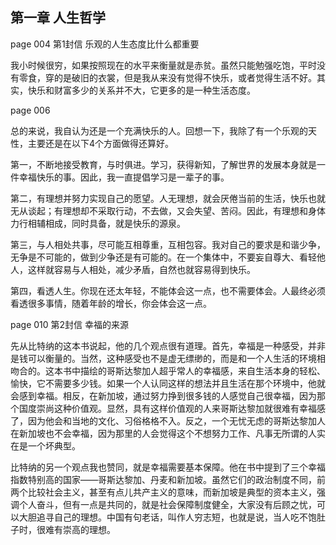 ## 第一章 人生哲学

page 004 第1封信 乐观的人生态度比什么都重要

我小时候很穷，如果按照现在的水平来衡量就是赤贫。虽然只能勉强吃饱，平时没有零食，穿的是破旧的衣裳，但是我从来没有觉得不快乐，或者觉得生活不好。其实，快乐和财富多少的关系并不大，它更多的是一种生活态度。

page 006

总的来说，我自认为还是一个充满快乐的人。回想一下，我除了有一个乐观的天性，主要还是在以下4个方面做得还算好。

第一，不断地接受教育，与时俱进。学习，获得新知，了解世界的发展本身就是一件幸福快乐的事。因此，我一直提倡学习是一辈子的事。

第二，有理想并努力实现自己的愿望。人无理想，就会厌倦当前的生活，快乐也就无从谈起；有理想却不采取行动，不去做，又会失望、苦闷。因此，有理想和身体力行相辅相成，同时具备，就是快乐的源泉。

第三，与人相处共事，尽可能互相尊重，互相包容。我对自己的要求是和谐少争，无争是不可能的，做到少争还是有可能的。在一个集体中，不要妄自尊大、看轻他人，这样就容易与人相处，减少矛盾，自然也就容易得到快乐。

第四，看透人生。你现在还太年轻，不能体会这一点，也不需要体会。人最终必须看透很多事情，随着年龄的增长，你会体会这一点。

page 010 第2封信 幸福的来源

先从比特纳的这本书说起，他的几个观点很有道理。首先，幸福是一种感受，并非是钱可以衡量的。当然，这种感受也不是虚无缥缈的，而是和一个人生活的环境相吻合的。这本书中描绘的哥斯达黎加人超乎常人的幸福感，来自生活本身的轻松、愉快，它不需要多少钱。如果一个人认同这样的想法并且生活在那个环境中，他就会感到幸福。相反，在新加坡，通过努力挣到很多钱的人感觉自己很幸福，因为那个国度崇尚这种价值观。显然，具有这样价值观的人来哥斯达黎加就很难有幸福感了，因为他会和当地的文化、习俗格格不入。反之，一个无忧无虑的哥斯达黎加人在新加坡也不会幸福，因为那里的人会觉得这个不想努力工作、凡事无所谓的人实在是一个坏典型。

比特纳的另一个观点我也赞同，就是幸福需要基本保障。他在书中提到了三个幸福指数特别高的国家——哥斯达黎加、丹麦和新加坡。虽然它们的政治制度不同，前两个比较社会主义，甚至有点儿共产主义的意味，而新加坡是典型的资本主义，强调个人奋斗，但有一点是共同的，就是社会保障制度健全，大家没有后顾之忧，可以大胆追寻自己的理想。中国有句老话，叫作人穷志短，也就是说，当人吃不饱肚子时，很难有崇高的理想。
